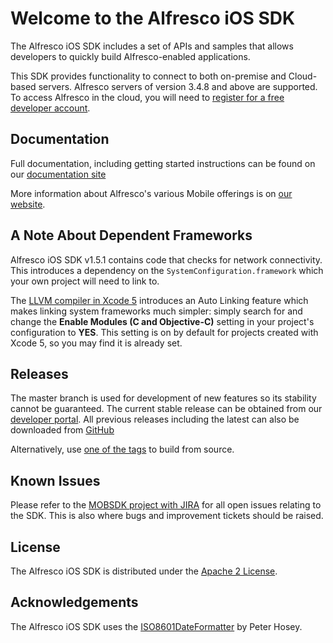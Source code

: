 Welcome to the Alfresco iOS SDK
===============================

The Alfresco iOS SDK includes a set of APIs and samples that allows developers to quickly build Alfresco-enabled applications. 

This SDK provides functionality to connect to both on-premise and Cloud-based servers. Alfresco servers of version 3.4.8 and above are supported. To access Alfresco in the cloud, you will need to [register for a free developer account](https://www.alfresco.com/develop).


Documentation
-------------

Full documentation, including getting started instructions can be found on our [documentation site](http://docs.alfresco.com/mobile_sdk/ios/concepts/mobile-sdk-ios-intro.html)

More information about Alfresco's various Mobile offerings is on [our website](http://www.alfresco.com/products/mobile).


A Note About Dependent Frameworks
---------------------------------
Alfresco iOS SDK v1.5.1 contains code that checks for network connectivity. This introduces a dependency on the `SystemConfiguration.framework` which your own project will need to link to.

The [LLVM compiler in Xcode 5](https://developer.apple.com/library/ios/documentation/DeveloperTools/Conceptual/WhatsNewXcode/Articles/xcode_5_0.html#//apple_ref/doc/uid/TP40012953-SW27) introduces an Auto Linking feature which makes linking system frameworks much simpler: simply search for and change the **Enable Modules (C and Objective-C)** setting in your project's configuration to **YES**. This setting is on by default for projects created with Xcode 5, so you may find it is already set.


Releases
--------

The master branch is used for development of new features so its stability cannot be guaranteed. The current stable release can be obtained 
from our [developer portal](https://developer.alfresco.com/mobile). All previous releases including the latest can also be downloaded from
[GitHub](https://github.com/Alfresco/alfresco-ios-sdk/releases)

Alternatively, use [one of the tags](https://github.com/Alfresco/alfresco-ios-sdk/tags) to build from source.


Known Issues
------------

Please refer to the [MOBSDK project with JIRA](https://issues.alfresco.com/jira/browse/MOBSDK) for all open issues relating to the SDK. This is also where bugs and improvement tickets should be raised.


License
-------

The Alfresco iOS SDK is distributed under the [Apache 2 License](http://www.apache.org/licenses/LICENSE-2.0.html).


Acknowledgements
----------------

The Alfresco iOS SDK uses the [ISO8601DateFormatter](https://bitbucket.org/boredzo/iso-8601-parser-unparser) by Peter Hosey.
